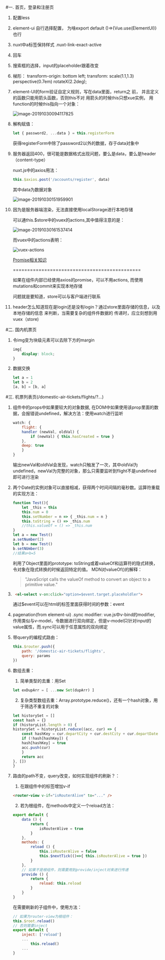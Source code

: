 #一. 首页，登录和注册页

1. 配置less
2. element-ui 自行选择配置， 为啥export default ()=>{Vue.use(ElementUI)}也行
3. nuxt中a标签保持样式  .nuxt-link-exact-active
4. 回车<br>
5. 搜索框的选择，input的placeholder跟着改变
6. 梯形：
   transform-origin: bottom left;
   transform: scale(1.1,1.3) perspective(0.7em) rotateX(2.2deg);
7. element-UI的form验证自定义规则，写在data里面，return之    前， 并且定义的函数只能用箭头函数，否则this不对
   用箭头的时候this只想xue实例， 用function的时候this指向一个对象：



    ![image-20191030094117825](./media/this-of-validator.png)

8. 解构赋值： 

   ```js
   let { password2, ...data } = this.registerForm
   ```

     获得registerForm中除了password2以外的数据，存于data对象中



 9. 服务器返回400，很可能是数据格式出现问题，要么是data，要么是header（content-type）

    nuxt.js中的axios用法：

    ```js
    this.$axios.post('/accounts/register', data)
    ```

    其中data为数据对象

    ![image-20191030151959901](./media/axios-methods-aliases.png)



10. 因为是服务器端渲染，无法直接使用localStorage进行本地存储

    可以通this.$store中的vuex的actions,其中值得注意的是：

    ![image-20191030161537414](./media/nuxt-vuex-actions.png)

    而vuex中的actions表明：

    ![vuex-actions](./media/vuex-actions.png)

    [Promise相关知识]( https://developer.mozilla.org/en-US/docs/Web/JavaScript/Reference/Global_Objects/Promise )

    =============================================

    如果在组件内部已经使用axios的promise，可以不用actions, 而使用mutations和commit来实现本地存储

    问题就是要知道，store可以与客户端进行联系



11. header怎么知道现在是login还是没有login？通过store里面存储的信息，以及本地存储的信息     来判断，当需要复杂的组件件数据的  传递时，应立刻想到用vuex（store)



#二. 国内机票页

 1. 令img变为块级元素可以去除下方的margin

    ```css
    img{
        display: block;
    }
    ```

2. 数据交换
   ```js
   let a = 1
   let b = 2
   [a, b] = [b, a]
   ```

#三. 机票列表页(/domestic-air-tickets/flights/?...)

1. 组件中的props中如果要较大的对象数据, 在DOM中如果使用该prop里面的数据，会报错说undefined，解决方法：使用watch进行监听
    ```js
    watch: {
        flight: {
        handler (newVal, oldVal) {
            if (newVal) { this.hasCreated = true }
        },
        deep: true
        }
    }
    ```
    输出newVal和oldVal会发现，watch只触发了一次，其中oldVal为undefined，newVal为完整的对象，那么只需要监听到flight不是undefined即可进行渲染

2. 两个Date的实例对象可以直接相减，获得两个时间间隔的毫秒数。运算符重载的实现方法：
    ```js
    function Test(){
        let _this = this
        this.num = 0
        this.setNumber = n => { _this.num = n }
        this.toString = () => _this.num
        //this.valueOf = () => _this.num
    }
    let a = new Test()
    a.setNumber(2)
    let b = new Test()
    b.setNUmber(3)
    //结果a+b=5
    ```
    利用了Object里面的prototype: toString或着valueOf和运算符的隐式转换，令对象在隐式转换的时候返回特定的值。
    MDN对valueOf()的解释：
    >"JavaScript calls the valueOf method to convert an object to a primitive value."

3. ```html
    <el-select v-on:click="option=$event.target.placeholdler">
    ```
    通过$event可以在html的标签里面获得时间的参数：event

4. pagenation(from element-ui)
   .sync modifier: vue.js中v-bind的modifier, 作用类似与v-model，令数据进行双向绑定，但是v-model只针对input的value属性，而.sync可以用于任意属性的双向绑定

5. 带query的编程式路由：
    ```js
    this.$router.push({
        path: '/domestic-air-tickets/flights',
        query: params
    })
    ```

6. 数组去重：
    1. 简单类型的去重：用Set
    ```js
    let exDupArr = [ ...new Set(dupArr) ]
    ```
    2. 复杂类型数组去重：Array.prototype.reduce()，还有一个hash对象，用于筛选不重复的对象
    ```js
    let historySet = []
    const hash = {}
    if (historyList.length > 0) {
    historySet = historyList.reduce((acc, cur) => {
        const hashKey = cur.departCity + cur.destCity + cur.departDate
        if (!hash[hashKey]) {
        hash[hashKey] = true
        acc.push(cur)
        }
        return acc
    }, [])
    }
    ```

7. 路由的path不变，query改变，如何实现组件的刷新？：
    1. 在跟组件中的<router-view>标签增加v-if
    ```html
    <router-view v-if="isRouterAlive" to="..." />
    ```
    2. 若为根组件，在methods中定义一个reload方法：
    ```js
    export default {
        data () {
            return {
                isRouterAlive = true
            }
        },
        methods: {
            reload () {
                this.isRouterAlive = false
                this.$nextTick(()=>{ this.isRouterAlive = true })
            }
        },
        // 如果不是根组件，则需要用到provide/inject对来进行传递
        provide () {
            return {
                reload: this.reload
            }
        }
    }
    ```
    在需要刷新的子组件中，使用方法：
    ```js
    // 如果为router-view为根组件：
    this.$root.reload()
    // 否则需要inject
    export default {
        inject: ['reload']
        ...
            this.reload()
        ...
    }
    ```

